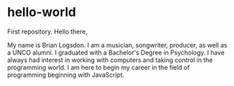 # hello-world
First repository.
Hello there,

My name is Brian Logsdon.  I am a musician, songwriter, producer, as well as a UNCO alumni.  I graduated with a Bachelor's Degree in Psychology.  I have always had interest in working with computers and taking control in the programming world.  I am here to begin my career in the field of programming beginning with JavaScript.   
